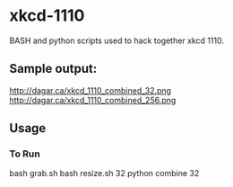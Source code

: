 xkcd-1110
=========

BASH and python scripts used to hack together xkcd 1110.

Sample output:
----
http://dagar.ca/xkcd_1110_combined_32.png
http://dagar.ca/xkcd_1110_combined_256.png


Usage
-----
### To Run

bash grab.sh
bash resize.sh 32
python combine 32
